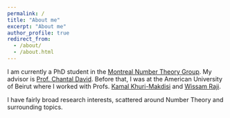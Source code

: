 ```yaml
---
permalink: /
title: "About me"
excerpt: "About me"
author_profile: true
redirect_from: 
  - /about/
  - /about.html
---
```


I am currently a PhD student in the [Montreal Number Theory Group](https://montrealnumbertheory.org/). My advisor is [Prof. Chantal David](http://mypage.concordia.ca/mathstat/cdavid/). Before that, I was at the American University of Beirut where I worked with Profs. [Kamal Khuri-Makdisi](https://sites.aub.edu.lb/kmakdisi/) and [Wissam Raji](https://www.aub.edu.lb/pages/profile.aspx?memberID=wr07).

I have fairly broad research interests, scattered around Number Theory and surrounding topics.
